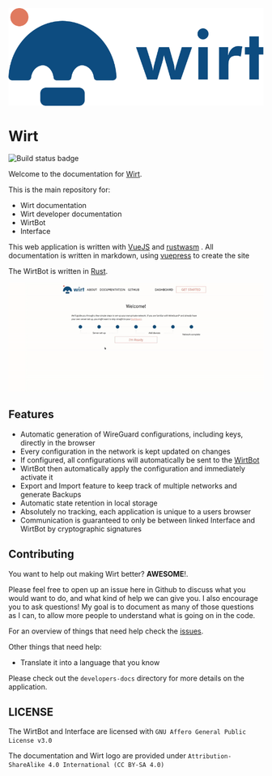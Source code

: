 ![Wirt logo](Interface/public/logo.svg)

# Wirt

![Build status badge](https://github.com/b-m-f/Wirt/workflows/Wirt-Interface/badge.svg)

Welcome to the documentation for [Wirt](https://wirt.network).

This is the main repository for:

- Wirt documentation
- Wirt developer documentation
- WirtBot
- Interface

This web application is written with [VueJS](https://vuejs.org/) and [rustwasm](https://rustwasm.github.io/docs/book/) .
All documentation is written in markdown, using [vuepress](vuepress.vuejs.org/) to create the site

The WirtBot is written in [Rust](https://www.rust-lang.org/).

![Small video to demonstrate the Tutorial](media/wirt_tutorial.gif)

## Features

- Automatic generation of WireGuard configurations, including keys, directly in the browser
- Every configuration in the network is kept updated on changes
- If configured, all configurations will automatically be sent to the [WirtBot](https://github.com/b-m-f/wirt/WirtBot)
- WirtBot then automatically apply the configuration and immediately activate it
- Export and Import feature to keep track of multiple networks and generate Backups
- Automatic state retention in local storage
- Absolutely no tracking, each application is unique to a users browser
- Communication is guaranteed to only be between linked Interface and WirtBot by cryptographic signatures

## Contributing

You want to help out making Wirt better? **AWESOME**!.

Please feel free to open up an issue here in Github to discuss what you would want to do, and what kind of help we can give you.
I also encourage you to ask questions! My goal is to document as many of those questions as I can, to allow more people to understand what is going on in the code.

For an overview of things that need help check the [issues](https://github.com/b-m-f/wirt/issues).

Other things that need help:

- Translate it into a language that you know

Please check out the `developers-docs` directory for more details on the application.

## LICENSE

The WirtBot and Interface are licensed with `GNU Affero General Public License v3.0`

The documentation and Wirt logo are provided under `Attribution-ShareAlike 4.0 International (CC BY-SA 4.0)`
